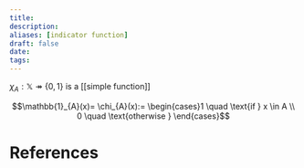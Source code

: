 ```yaml
---
title: 
description: 
aliases: [indicator function]
draft: false
date: 
tags:
---
```



$\chi_{A}:\mathbb{X}\twoheadrightarrow \{ 0,1 \}$ is a [[simple function]]

$$\mathbb{1}_{A}(x)= \chi_{A}(x):= \begin{cases}1 \quad \text{if } x \in A \\ 0 \quad \text{otherwise }    \end{cases}$$



# References
